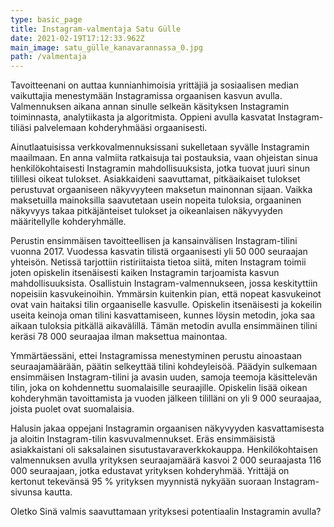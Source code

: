 ```yaml
---
type: basic_page
title: Instagram-valmentaja Satu Gülle
date: 2021-02-19T17:12:33.962Z
main_image: satu_gülle_kanavarannassa_0.jpg
path: /valmentaja
---
```


Tavoitteenani on auttaa kunnianhimoisia yrittäjiä ja sosiaalisen median vaikuttajia menestymään Instagramissa orgaanisen kasvun avulla. Valmennuksen aikana annan sinulle selkeän käsityksen Instagramin toiminnasta, analytiikasta ja algoritmista. Oppieni avulla kasvatat Instagram-tiliäsi palvelemaan kohderyhmääsi orgaanisesti.

Ainutlaatuisissa verkkovalmennuksissani sukelletaan syvälle Instagramin maailmaan. En anna valmiita ratkaisuja tai postauksia, vaan ohjeistan sinua henkilökohtaisesti Instagramin mahdollisuuksista, jotka tuovat juuri sinun tilillesi oikeat tulokset. Asiakkaideni saavuttamat, pitkäaikaiset tulokset perustuvat orgaaniseen näkyvyyteen maksetun mainonnan sijaan. Vaikka maksetuilla mainoksilla saavutetaan usein nopeita tuloksia, orgaaninen näkyvyys takaa pitkäjänteiset tulokset ja oikeanlaisen näkyvyyden määritellylle kohderyhmälle.

Perustin ensimmäisen tavoitteellisen ja kansainvälisen Instagram-tilini vuonna 2017. Vuodessa kasvatin tilistä orgaanisesti yli 50 000 seuraajan yhteisön. Netissä tarjottiin ristiriitaista tietoa siitä, miten Instagram toimii joten opiskelin itsenäisesti kaiken Instagramin tarjoamista kasvun mahdollisuuksista. Osallistuin Instagram-valmennukseen, jossa keskityttiin nopeisiin kasvukeinoihin. Ymmärsin kuitenkin pian, että nopeat kasvukeinot ovat vain haitaksi tilin orgaaniselle kasvulle. Opiskelin itsenäisesti ja kokeilin useita keinoja oman tilini kasvattamiseen, kunnes löysin metodin, joka saa aikaan tuloksia pitkällä aikavälillä. Tämän metodin avulla ensimmäinen tilini keräsi 78 000 seuraajaa ilman maksettua mainontaa.

Ymmärtäessäni, ettei Instagramissa menestyminen perustu ainoastaan seuraajamäärään, päätin selkeyttää tilini kohdeyleisöä. Päädyin sulkemaan ensimmäisen Instagram-tilini ja avasin uuden, samoja teemoja käsittelevän tilin, joka on kohdennettu suomalaisille seuraajille. Opiskelin lisää oikean kohderyhmän tavoittamista ja vuoden jälkeen tililläni on yli 9 000 seuraajaa, joista puolet ovat suomalaisia.

Halusin jakaa oppejani Instagramin orgaanisen näkyvyyden kasvattamisesta ja aloitin Instagram-tilin kasvuvalmennukset. Eräs ensimmäisistä asiakkaistani oli saksalainen sisutustavaraverkkokauppa. Henkilökohtaisen valmennuksen avulla yrityksen seuraajamäärä kasvoi 2 000 seuraajasta 116 000 seuraajaan, jotka edustavat yrityksen kohderyhmää. Yrittäjä on kertonut tekevänsä 95 % yrityksen myynnistä nykyään suoraan Instagram-sivunsa kautta.

Oletko Sinä valmis saavuttamaan yrityksesi potentiaalin Instagramin avulla?
